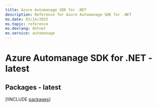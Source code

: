 ```yaml
---
title: Azure Automanage SDK for .NET
description: Reference for Azure Automanage SDK for .NET
ms.date: 03/14/2025
ms.topic: reference
ms.devlang: dotnet
ms.service: automanage
---
```

# Azure Automanage SDK for .NET - latest
## Packages - latest
[!INCLUDE [packages](automanage-index.md)]